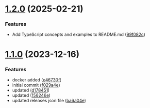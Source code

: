 # [1.2.0](https://github.com/manthanank/learn-typescript/compare/v1.1.0...v1.2.0) (2025-02-21)


### Features

* Add TypeScript concepts and examples to README.md ([99f082c](https://github.com/manthanank/learn-typescript/commit/99f082c5f1b5a5586b81c5673d76ef260b4fb31c))



# [1.1.0](https://github.com/manthanank/learn-typescript/compare/f029a4e235142ed0a2ef5c60eda3d2363a44ba4a...v1.1.0) (2023-12-16)


### Features

* docker added ([e46730f](https://github.com/manthanank/learn-typescript/commit/e46730f7b88876883183664733d6bef810cbc3bf))
* initial commit ([f029a4e](https://github.com/manthanank/learn-typescript/commit/f029a4e235142ed0a2ef5c60eda3d2363a44ba4a))
* updated ([d178451](https://github.com/manthanank/learn-typescript/commit/d178451cee0f801884cee7aecb7f03e8ce6f1e00))
* updated ([156246e](https://github.com/manthanank/learn-typescript/commit/156246e3f9a73c2a3841c5464f365b7669046841))
* updated releases json file ([ba6a04e](https://github.com/manthanank/learn-typescript/commit/ba6a04e8429080ac0258bbb16f088121cc8b2bbb))



